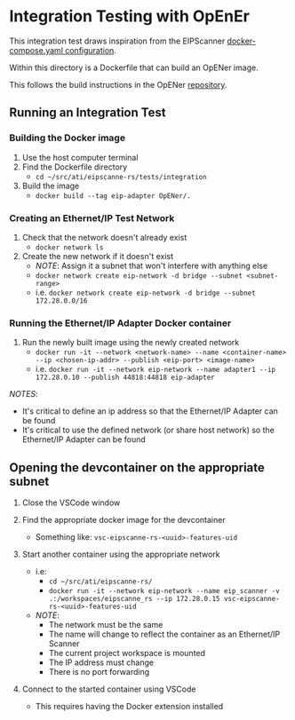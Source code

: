 # Integration Testing with OpEnEr

This integration test draws inspiration from the EIPScanner [docker-compose.yaml configuration](https://github.com/nimbuscontrols/EIPScanner/blob/master/docker-compose.yml).

Within this directory is a Dockerfile that can build an OpENer image.

This follows the build instructions in the OpENer [repository](https://github.com/EIPStackGroup/OpENer).


## Running an Integration Test

### Building the Docker image

1. Use the host computer terminal
1. Find the Dockerfile directory
    * `cd ~/src/ati/eipscanne-rs/tests/integration`
1. Build the image
    * `docker build --tag eip-adapter OpENer/.`


### Creating an Ethernet/IP Test Network

1. Check that the network doesn't already exist
    * `docker network ls`
1. Create the new network if it doesn't exist
    * _NOTE_: Assign it a subnet that won't interfere with anything else
    * `docker network create eip-network -d bridge --subnet <subnet-range>`
    * i.e. `docker network create eip-network -d bridge --subnet 172.28.0.0/16`

<!-- Look into using an "ipvlan" driver instead of the default "bridge" for more control over the IP addresses -->

### Running the Ethernet/IP Adapter Docker container 

1. Run the newly built image using the newly created network
    * `docker run -it --network <network-name> --name <container-name> --ip <chosen-ip-addr> --publish <eip-port> <image-name>`
    * i.e. `docker run -it --network eip-network --name adapter1 --ip 172.28.0.10 --publish 44818:44818 eip-adapter`

_NOTES_:
* It's critical to define an ip address so that the Ethernet/IP Adapter can be found
* It's critical to use the defined network (or share host network) so the Ethernet/IP Adapter can be found

## Opening the devcontainer on the appropriate subnet

1. Close the VSCode window
1. Find the appropriate docker image for the devcontainer
    * Something like: `vsc-eipscanne-rs-<uuid>-features-uid`
1. Start another container using the appropriate network
    * i.e:
        * `cd ~/src/ati/eipscanne-rs/`
        * `docker run -it --network eip-network --name eip_scanner -v .:/workspaces/eipscanne_rs --ip 172.28.0.15 vsc-eipscanne-rs-<uuid>-features-uid`
    * _NOTE_:
        * The network must be the same
        * The name will change to reflect the container as an Ethernet/IP Scanner
        * The current project workspace is mounted
        * The IP address must change
        * There is no port forwarding

1. Connect to the started container using VSCode
    * This requires having the Docker extension installed
